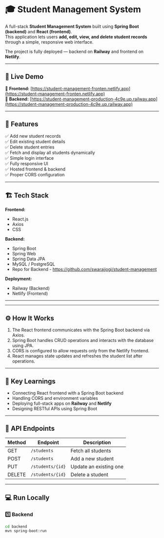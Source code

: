 # 🎓 Student Management System

A full-stack **Student Management System** built using **Spring Boot (backend)** and **React (frontend)**.  
This application lets users **add, edit, view, and delete student records** through a simple, responsive web interface.

The project is fully deployed — backend on **Railway** and frontend on **Netlify**.

---

## 🚀 Live Demo

🔹 **Frontend:** [https://student-management-fronten.netlify.app](https://student-management-fronten.netlify.app)  
🔹 **Backend:** [https://student-management-production-4c9e.up.railway.app](https://student-management-production-4c9e.up.railway.app)

---

## 🧩 Features

✅ Add new student records  
✅ Edit existing student details  
✅ Delete student entries  
✅ Fetch and display all students dynamically  
✅ Simple login interface  
✅ Fully responsive UI  
✅ Hosted frontend & backend  
✅ Proper CORS configuration  

---

## 🏗️ Tech Stack

**Frontend:**
- React.js  
- Axios  
- CSS  

**Backend:**
- Spring Boot  
- Spring Web  
- Spring Data JPA  
- MySQL / PostgreSQL
- Repo for Backend - https://github.com/swarajjogi/student-management

**Deployment:**
- Railway (Backend)  
- Netlify (Frontend)

---

---

## ⚙️ How It Works

1. The React frontend communicates with the Spring Boot backend via Axios.  
2. Spring Boot handles CRUD operations and interacts with the database using JPA.  
3. CORS is configured to allow requests only from the Netlify frontend.  
4. React manages state updates and refreshes the student list after operations.

---

## 🧠 Key Learnings

- Connecting React frontend with a Spring Boot backend  
- Handling CORS and environment variables  
- Deploying full-stack apps on **Railway** and **Netlify**  
- Designing RESTful APIs using Spring Boot  

---

## 🧰 API Endpoints

| Method | Endpoint           | Description             |
|--------|--------------------|-------------------------|
| GET    | `/students`        | Fetch all students      |
| POST   | `/students`        | Add a new student       |
| PUT    | `/students/{id}`   | Update an existing one  |
| DELETE | `/students/{id}`   | Delete a student        |

---

## 💻 Run Locally

### 1️⃣ Backend
```bash
cd backend
mvn spring-boot:run


